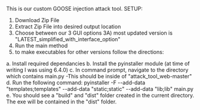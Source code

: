 This is our custom GOOSE injection attack tool. 
SETUP:

1) Download Zip File
2) Extract Zip File into desired output location
3) Choose between our 3 GUI options 
3A) most updated version is "LATEST_simplified_with_interface_option"
4) Run the main method
5) to make executables for other versions follow the directions:
   
a. Install required dependancies
b. Install the pyinstaller module (at time of writing I was using 6.4.0)
c. In command prompt, navigate to the directory which contains main.py
-This should be inside of "attack_tool_web-master"
d. Run the following command: pyinstaller -F --add-data "templates;templates" --add-data "static;static" --add-data "lib;lib" main.py
e. You should see a "build" and "dist" folder created in the current directory. The exe will be contained in the "dist" folder.
